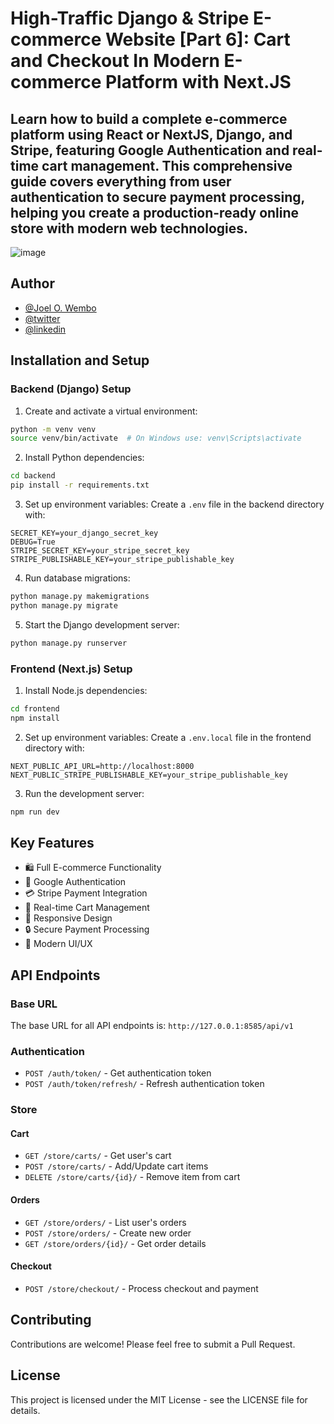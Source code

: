 # High-Traffic Django & Stripe E-commerce Website [Part 6]: Cart and Checkout In Modern E-commerce Platform with Next.JS
## Learn how to build a complete e-commerce platform using React or NextJS, Django, and Stripe, featuring Google Authentication and real-time cart management. This comprehensive guide covers everything from user authentication to secure payment processing, helping you create a production-ready online store with modern web technologies.

![image](https://github.com/joelwembo/django-multitenant-saas-ecommerce-kubernetes/assets/19718580/f52b4f26-b42f-4f16-81fc-3aac8cc62f82)

## Author
- [@Joel O. Wembo](https://www.joelotepawembo.com)
- [@twitter](twitter.com/joelwembo1)
- [@linkedin](https://www.linkedin.com/in/joelotepawembo)

## Installation and Setup

### Backend (Django) Setup

1. Create and activate a virtual environment:
```bash
python -m venv venv
source venv/bin/activate  # On Windows use: venv\Scripts\activate
```

2. Install Python dependencies:
```bash
cd backend
pip install -r requirements.txt
```

3. Set up environment variables:
Create a `.env` file in the backend directory with:
```
SECRET_KEY=your_django_secret_key
DEBUG=True
STRIPE_SECRET_KEY=your_stripe_secret_key
STRIPE_PUBLISHABLE_KEY=your_stripe_publishable_key
```

4. Run database migrations:
```bash
python manage.py makemigrations
python manage.py migrate
```

5. Start the Django development server:
```bash
python manage.py runserver
```

### Frontend (Next.js) Setup

1. Install Node.js dependencies:
```bash
cd frontend
npm install
```

2. Set up environment variables:
Create a `.env.local` file in the frontend directory with:
```
NEXT_PUBLIC_API_URL=http://localhost:8000
NEXT_PUBLIC_STRIPE_PUBLISHABLE_KEY=your_stripe_publishable_key
```

3. Run the development server:
```bash
npm run dev
```

## Key Features
- 🛍️ Full E-commerce Functionality
- 🔐 Google Authentication
- 💳 Stripe Payment Integration
- 🛒 Real-time Cart Management
- 📱 Responsive Design
- 🔒 Secure Payment Processing
- 🎨 Modern UI/UX

## API Endpoints

### Base URL
The base URL for all API endpoints is: `http://127.0.0.1:8585/api/v1`

### Authentication
- `POST /auth/token/` - Get authentication token
- `POST /auth/token/refresh/` - Refresh authentication token

### Store
#### Cart
- `GET /store/carts/` - Get user's cart
- `POST /store/carts/` - Add/Update cart items
- `DELETE /store/carts/{id}/` - Remove item from cart

#### Orders
- `GET /store/orders/` - List user's orders
- `POST /store/orders/` - Create new order
- `GET /store/orders/{id}/` - Get order details

#### Checkout
- `POST /store/checkout/` - Process checkout and payment

## Contributing
Contributions are welcome! Please feel free to submit a Pull Request.

## License
This project is licensed under the MIT License - see the LICENSE file for details.